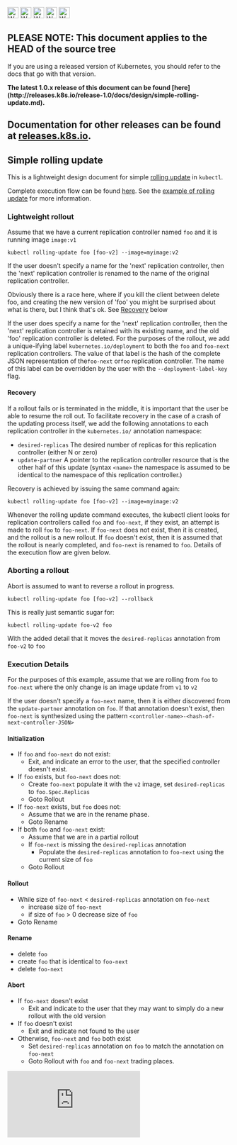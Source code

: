 <!-- BEGIN MUNGE: UNVERSIONED_WARNING -->

<!-- BEGIN STRIP_FOR_RELEASE -->

<img src="http://kubernetes.io/img/warning.png" alt="WARNING"
     width="25" height="25">
<img src="http://kubernetes.io/img/warning.png" alt="WARNING"
     width="25" height="25">
<img src="http://kubernetes.io/img/warning.png" alt="WARNING"
     width="25" height="25">
<img src="http://kubernetes.io/img/warning.png" alt="WARNING"
     width="25" height="25">
<img src="http://kubernetes.io/img/warning.png" alt="WARNING"
     width="25" height="25">

<h2>PLEASE NOTE: This document applies to the HEAD of the source tree</h2>

If you are using a released version of Kubernetes, you should
refer to the docs that go with that version.

<strong>
The latest 1.0.x release of this document can be found
[here](http://releases.k8s.io/release-1.0/docs/design/simple-rolling-update.md).

Documentation for other releases can be found at
[releases.k8s.io](http://releases.k8s.io).
</strong>
--

<!-- END STRIP_FOR_RELEASE -->

<!-- END MUNGE: UNVERSIONED_WARNING -->

## Simple rolling update

This is a lightweight design document for simple [rolling update](../user-guide/kubectl/kubectl_rolling-update.md) in ```kubectl```.

Complete execution flow can be found [here](#execution-details). See the [example of rolling update](../user-guide/update-demo/) for more information.

### Lightweight rollout

Assume that we have a current replication controller named ```foo``` and it is running image ```image:v1```

```kubectl rolling-update foo [foo-v2] --image=myimage:v2```

If the user doesn't specify a name for the 'next' replication controller, then the 'next' replication controller is renamed to
the name of the original replication controller.

Obviously there is a race here, where if you kill the client between delete foo, and creating the new version of 'foo' you might be surprised about what is there, but I think that's ok.
See [Recovery](#recovery) below

If the user does specify a name for the 'next' replication controller, then the 'next' replication controller is retained with its existing name,
and the old 'foo' replication controller is deleted.  For the purposes of the rollout, we add a unique-ifying label ```kubernetes.io/deployment``` to both the ```foo``` and ```foo-next``` replication controllers.
The value of that label is the hash of the complete JSON representation of the```foo-next``` or```foo``` replication controller.  The name of this label can be overridden by the user with the ```--deployment-label-key``` flag.

#### Recovery

If a rollout fails or is terminated in the middle, it is important that the user be able to resume the roll out.
To facilitate recovery in the case of a crash of the updating process itself, we add the following annotations to each replication controller in the ```kubernetes.io/``` annotation namespace:
   * ```desired-replicas``` The desired number of replicas for this replication controller (either N or zero)
   * ```update-partner``` A pointer to the replication controller resource that is the other half of this update (syntax ```<name>``` the namespace is assumed to be identical to the namespace of this replication controller.)

Recovery is achieved by issuing the same command again:

```
kubectl rolling-update foo [foo-v2] --image=myimage:v2
```

Whenever the rolling update command executes, the kubectl client looks for replication controllers called ```foo``` and ```foo-next```, if they exist, an attempt is
made to roll ```foo``` to ```foo-next```.  If ```foo-next``` does not exist, then it is created, and the rollout is a new rollout.  If ```foo``` doesn't exist, then
it is assumed that the rollout is nearly completed, and ```foo-next``` is renamed to ```foo```.  Details of the execution flow are given below.


### Aborting a rollout

Abort is assumed to want to reverse a rollout in progress.

```kubectl rolling-update foo [foo-v2] --rollback```

This is really just semantic sugar for:

```kubectl rolling-update foo-v2 foo```

With the added detail that it moves the ```desired-replicas``` annotation from ```foo-v2``` to ```foo```


### Execution Details

For the purposes of this example, assume that we are rolling from ```foo``` to ```foo-next``` where the only change is an image update from `v1` to `v2`

If the user doesn't specify a ```foo-next``` name, then it is either discovered from the ```update-partner``` annotation on ```foo```.  If that annotation doesn't exist,
then ```foo-next``` is synthesized using the pattern ```<controller-name>-<hash-of-next-controller-JSON>```

#### Initialization

   * If ```foo``` and ```foo-next``` do not exist:
      * Exit, and indicate an error to the user, that the specified controller doesn't exist.
   * If ```foo``` exists, but ```foo-next``` does not:
      * Create ```foo-next``` populate it with the ```v2``` image, set ```desired-replicas``` to ```foo.Spec.Replicas```
      * Goto Rollout
   * If ```foo-next``` exists, but ```foo``` does not:
      * Assume that we are in the rename phase.
      * Goto Rename
   * If both ```foo``` and ```foo-next``` exist:
      * Assume that we are in a partial rollout
      * If ```foo-next``` is missing the ```desired-replicas``` annotation
         * Populate the ```desired-replicas``` annotation to ```foo-next``` using the current size of ```foo```
      * Goto Rollout

#### Rollout

   * While size of ```foo-next``` < ```desired-replicas``` annotation on ```foo-next```
      * increase size of ```foo-next```
      * if size of ```foo``` > 0
         decrease size of ```foo```
   * Goto Rename

#### Rename

   * delete ```foo```
   * create ```foo``` that is identical to ```foo-next```
   * delete ```foo-next```

#### Abort

   * If ```foo-next``` doesn't exist
      * Exit and indicate to the user that they may want to simply do a new rollout with the old version
   * If ```foo``` doesn't exist
      * Exit and indicate not found to the user
   * Otherwise, ```foo-next``` and ```foo``` both exist
      * Set ```desired-replicas``` annotation on ```foo``` to match the annotation on ```foo-next```
      * Goto Rollout with ```foo``` and ```foo-next``` trading places.


<!-- BEGIN MUNGE: GENERATED_ANALYTICS -->
[![Analytics](https://kubernetes-site.appspot.com/UA-36037335-10/GitHub/docs/design/simple-rolling-update.md?pixel)]()
<!-- END MUNGE: GENERATED_ANALYTICS -->
